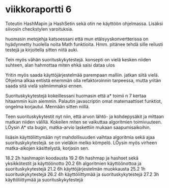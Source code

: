# viikkoraportti 6

Toteutin HashMapin ja HashSetin sekä otin ne käyttöön ohjelmassa. Lisäksi siivosin checkstylen varoituksia.

huomasin metojehja katsoessani että mun etäisyyskonvertterissa on hyädynnetty huolella noita Math funktioita. Hmm. pitänee tehdä sille reilusti testejä ja kirjoitella sitten niitä auki.

Tein myös vähän suorituskykytestejä. konsepti on vielä kesken niiden suhteen, alan hahmottaa miten ehkä saisi dataa ulos

Yritin myös saada käyttöjärjestelmää parempaan malliin. jatkan siitä vielä. Ohjelma alkaa entistä enemmän olla refaktoroinnin tarpeessa, mutta yritän saada sitä vielä valmiimmaksi ennen.

Suorituskykytestejä kokeillessani huomasin että a* toimii n 7 kertaa hitaammin kuin aiemmin. Palautin javascriptin omat matemaattiset funktiot, ongelma korjautui. Mennään sitten niillä.

Teen suorituskykytestit nyt niin, että arvon lähtö- ja kohdepysäkit ja mittaan matkan niiden välillä. Kokeilen miten se vaikuttaa algoritmien toimivuuteen. LÖysin A* sta bugin, matka-arvio laskettiin mukaan saapumisaikoihin.

lisäsin käyttöliittymään nyt mahdollisuuden vaihtaa algoritmia sekä ajaa suorituskykytestejä. se on vieläkin melko kömpelö. LÖysin myös virheen matka-aikojen käsittelystä, korjasin sen.

18.2 2h hashmapin koodausta
19.2 6h hashmap ja hashset sekä yksikkötestit ja käyttöönotto
20.2 6h algoritmien käyttöönottoa ja suorituskykytestejä
21.2 6h käyttöjärjestelmän muokkausta
25.2 1h suorituskykytestejä
26.2 4h käyttöliittymää ja suorituskykytestejä
27.2 3h käyttöliittymää ja suorituskykytestejä


